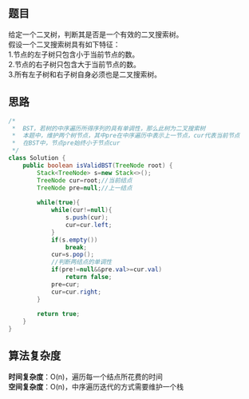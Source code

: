 ## 题目
给定一个二叉树，判断其是否是一个有效的二叉搜索树。  
假设一个二叉搜索树具有如下特征：  
1.节点的左子树只包含小于当前节点的数。  
2.节点的右子树只包含大于当前节点的数。  
3.所有左子树和右子树自身必须也是二叉搜索树。
## 思路

```java
/*
 *  BST，若树的中序遍历所得序列的具有单调性，那么此树为二叉搜索树
 *  本题中，维护两个树节点，其中pre在中序遍历中表示上一节点，cur代表当前节点
 *  在BST中，节点pre始终小于节点cur
 */
class Solution {
    public boolean isValidBST(TreeNode root) {
        Stack<TreeNode> s=new Stack<>();
        TreeNode cur=root;//当前结点
        TreeNode pre=null;//上一结点
        
        while(true){
            while(cur!=null){
                s.push(cur); 
                cur=cur.left;
            }
            if(s.empty())
                break;
            cur=s.pop();
            //判断两结点的单调性
            if(pre!=null&&pre.val>=cur.val)
                return false;
            pre=cur;
            cur=cur.right;
        }
        
        return true;
    }
}
```

## 算法复杂度
**时间复杂度**：O(n)，遍历每一个结点所花费的时间  
**空间复杂度**：O(n)，中序遍历迭代的方式需要维护一个栈
